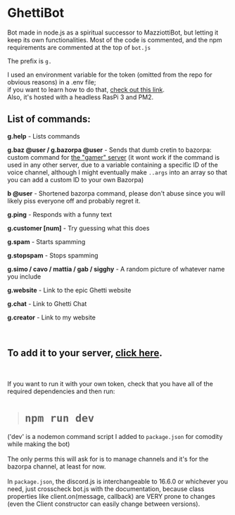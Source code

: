 # GhettiBot
 Bot made in node.js as a spiritual successor to MazziottiBot, but letting it keep its own functionalities. Most of the code is commented, and the npm requirements are commented at the top of `bot.js`
 
 The prefix is `g.`
 
 I used an environment variable for the token (omitted from the repo for obvious reasons) in a .env file; <br> if you want to learn how to do that, [check out this link](https://nodejs.dev/learn/how-to-read-environment-variables-from-nodejs). 
 <br>
 Also, it's hosted with a headless RasPi 3 and PM2.
 <br>
 
 ## List of commands:
 
**g.help** - Lists commands
 
**g.baz @user / g.bazorpa @user** - Sends that dumb cretin to bazorpa: custom command for [the "gamer" server](https://discord.gg/nJQvwGb32g) (it wont work if the command is used in any other server, due to a variable containing a specific ID of the voice channel, although I might eventually make `..args` into an array so that you can add a custom ID to your own Bazorpa)

**b @user** - Shortened bazorpa command, please don't abuse since you will likely piss everyone off and probably regret it.

**g.ping** - Responds with a funny text

**g.customer [num]** - Try guessing what this does

**g.spam** - Starts spamming

**g.stopspam** - Stops spamming

**g.simo / cavo / mattia / gab / sigghy** - A random picture of whatever name you include
 
**g.website** - Link to the epic Ghetti website
 
**g.chat** - Link to Ghetti Chat
 
**g.creator** - Link to my website
 
<br>

## To add it to your server, [click here](https://discord.com/api/oauth2/authorize?client_id=941733393228505158&permissions=16777232&scope=bot).

<br>

If you want to run it with your own token, check that you have all of the required dependencies and then run:
> # `npm run dev` <br>
('dev' is a nodemon command script I added to `package.json` for comodity while making the bot)
<br> 
<br> 
The only perms this will ask for is to manage channels and it's for the bazorpa channel, at least for now.
<br>
<br>
In `package.json`, the discord.js is interchangeable to 16.6.0 or whichever you need, just crosscheck bot.js with the documentation, because class properties like client.on(message, callback) are VERY prone to changes (even the Client constructor can easily change between versions).
